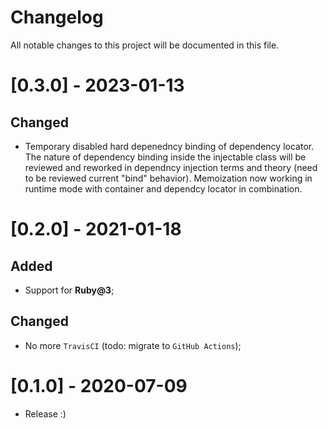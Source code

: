 # Changelog
All notable changes to this project will be documented in this file.

# [0.3.0] - 2023-01-13
## Changed
- Temporary disabled hard depenedncy binding of dependency locator.
  The nature of dependency binding inside the injectable class will be reviewed and reworked
  in dependncy injection terms and theory (need to be reviewed current "bind" behavior).
  Memoization now working in runtime mode with container and dependcy locator in combination.

# [0.2.0] - 2021-01-18
## Added
- Support for **Ruby@3**;

## Changed
- No more `TravisCI` (todo: migrate to `GitHub Actions`);

# [0.1.0] - 2020-07-09

- Release :)
